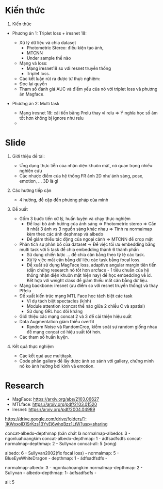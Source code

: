 # Kiến thức

1. Kiến thức
- Phương án 1: Triplet loss + iresnet 18:
    - Xử lý dữ liệu và chia dataset
        - Photometric Stereo: điều kiện tạo ảnh, 
        - MTCNN
        - Under sample thế nào
    - Mạng và loss:
        - Mạng iresnet18 so với resnet truyền thống
        - Triplet loss.
    - Các kết luận rút ra được từ thực nghiệm:
    - Đọc lại quyển
    - Tham số đánh giá AUC và điểm yếu của nó với triplet loss và phương án Magface.

- Phương án 2: Multi task
    - Mạng iresnet 18: cải tiến bằng Prelu thay vì relu => Ý nghĩa học số âm tốt hơn không bị ignore như relu
    - 

# Slide
1. Giới thiệu đề tài: 
    - Ứng dụng thực tiễn của nhận diện khuôn mặt, nó quan trọng nhiều nghiên cứu
    - Các nhược điểm của hệ thống FR ảnh 2D như ánh sáng, pose, emotion, ... 3D là gì

2. Các hướng tiếp cận
    - 4 hướng, đề cập đến phương pháp của mình

3. Đề xuất
    - Gồm 3 bước tiền xử lý, huấn luyện và chạy thực nghiệm
        - Để loại bỏ ảnh hưởng của ánh sáng => Photometric stereo => Cần ít nhất 3 ảnh vs 3 nguồn sáng khác nhau => Tính ra normalmap kèm theo các ảnh dephmap và albedo
        - Để giảm thiểu tác động của ngoại cảnh => MTCNN để crop mặt
    - Phân tích sự phân bổ của dataset => Để việc tối ưu embedding bằng multi task với 5 task để chia embedding thành 6 thành phần
        - Sử dụng chiến lược ... để chia cân bằng theo tỷ lệ các task.
        - Xử lý việc mất cân bằng dữ liệu các task bằng focal loss.
        - Đề xuất sử dụng MagFace loss, adaptive angular margin tiên tiến (dẫn chứng research nó tốt hơn arcface - 1 tiêu chuẩn của hệ thống nhận diện khuôn mặt hiện nay) để học embedding về id. Kết hợp với weight class để giảm thiểu mất cân bằng dữ liệu.
    - Mạng backbone: iresnet (ưu điểm so với resnet truyền thống) và thay PRelu
    - Đề xuất kiến trúc mạng MTL Face học tách biệt các task
        - Ví dụ tách biệt spectacles (kính)
        - Module attention (concat thế nào giữa 2 chiều C và spatial)
        - Sử dụng GRL học đối kháng
    - Giới thiệu các mạng concat 2 và 3 để cải thiện hiệu suất
    - Data Augmentation giảm thiểu overfit
        - Random Noise và RandomCrop, kiểm soát sự random giống nhau để mạng concat có hiệu suất tốt hơn.
    - Các tham số huấn luyện.

4. Kết quả thực nghiệm
    - Các kết quả auc multitask.
    - Code phần gallery để lấy được ảnh so sánh với gallery, chứng minh nó ko ảnh hưởng bởi kính và emotion.

# Research
- MagFace: https://arxiv.org/abs/2103.06627
- MTLface: https://arxiv.org/pdf/2103.01520
- Iresnet: https://arxiv.org/pdf/2004.04989


https://drive.google.com/drive/folders/1-1KWxxoID1SrKzs1BYvEj6whqBzz1LtW?usp=sharing

concat-albedo-depthmap (bản chất là normalmap-albedo): 3 - ngonluahoangkim
concat-albedo-depthmap: 1 - ádfsadfsdfs
concat-normalmap-depthmap: 2 - Sullyvan
concat-all: 5 (xong)

albedo: 6 - Sullyvan2002(fix focal loss) -
normalmap: 5 - BlueEyeWhiteDragon        -
depthmap: 1 - ádfsadfsdfs                -

normalmap-albedo: 3 - ngonluahoangkim
normalmap-depthmap: 2 - Sullyvan         -
albedo-depthmap: 1- ádfsadfsdfs          -

all: 5 